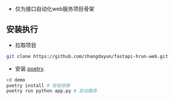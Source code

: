 * 仅为接口自动化web服务项目骨架

## 安装执行

* 拉取项目

```bash
git clone https://github.com/zhangdayun/fastapi-hrun-web.git
```

* 安装 [poetry](https://python-poetry.org/docs/#installation).

```bash
cd demo
poetry install # 安装依赖
poetry run python app.py # 启动服务
```